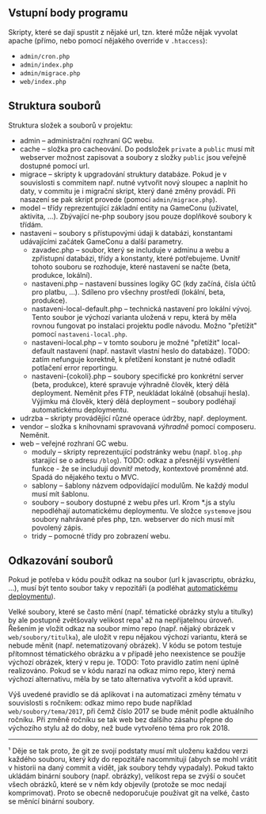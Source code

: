 
## Vstupní body programu

Skripty, které se dají spustit z nějaké url, tzn. které může nějak vyvolat apache (přímo, nebo pomocí nějakého override v `.htaccess`):

- `admin/cron.php`
- `admin/index.php`
- `admin/migrace.php`
- `web/index.php`

## Struktura souborů

Struktura složek a souborů v projektu:

- admin – administrační rozhraní GC webu.
- cache – složka pro cacheování. Do podsložek `private` a `public` musí mít webserver možnost zapisovat a soubory z složky `public` jsou veřejně dostupné pomocí url.
- migrace – skripty k upgradování struktury databáze. Pokud je v souvislosti s commitem např. nutné vytvořit nový sloupec a naplnit ho daty, v commitu je i migrační skript, který dané změny provádí. Při nasazení se pak skript provede (pomocí `admin/migrace.php`).
- model – třídy reprezentující základní entity na GameConu (uživatel, aktivita, …). Zbývající ne-php soubory jsou pouze doplňkové soubory k třídám.
- nastaveni – soubory s přístupovými údaji k databázi, konstantami udávajícími začátek GameConu a další parametry.
  - zavadec.php – soubor, který se includuje v adminu a webu a zpřístupní databázi, třídy a konstanty, které potřebujeme. Uvnitř tohoto souboru se rozhoduje, které nastavení se načte (beta, produkce, lokální).
  - nastaveni.php – nastavení bussines logiky GC (kdy začíná, čísla účtů pro platbu, …). Sdíleno pro všechny prostředí (lokální, beta, produkce).
  - nastaveni-local-default.php – technická nastavení pro lokální vývoj. Tento soubor je výchozí varianta uložená v repu, která by měla rovnou fungovat po instalaci projektu podle návodu. Možno "přetížit" pomocí `nastaveni-local.php`.
  - nastaveni-local.php – v tomto souboru je možné "přetížit" local-default nastavení (např. nastavit vlastní heslo do databáze). TODO: zatím nefunguje korektně, k přetížení konstant je nutné odladit potlačení error reportingu.
  - nastaveni-{cokoli}.php – soubory specifické pro konkrétní server (beta, produkce), které spravuje výhradně člověk, který dělá deployment. Neměnit přes FTP, neukládat lokálně (obsahují hesla). Výjimku má člověk, který dělá deployment – soubory podléhají automatickému deploymentu.
- udrzba – skripty provádějící různé operace údržby, např. deployment.
- vendor – složka s knihovnami spravovaná _výhradně_ pomocí composeru. Neměnit.
- web – veřejné rozhraní GC webu.
  - moduly – skripty reprezentující podstránky webu (např. `blog.php` starající se o adresu `/blog`). TODO: odkaz a přesnější vysvětlení funkce - že se includují dovnitř metody, kontextové proměnné atd. Spadá do nějakého textu o MVC.
  - sablony – šablony názvem odpovídající modulům. Ne každý modul musí mít šablonu.
  - soubory – soubory dostupné z webu přes url. Krom *.js a stylu nepodléhají automatickému deploymentu. Ve složce `systemove` jsou soubory nahrávané přes php, tzn. webserver do nich musí mít povolený zápis.
  - tridy – pomocné třídy pro zobrazení webu.

## Odkazování souborů

Pokud je potřeba v kódu použít odkaz na soubor (url k javascriptu, obrázku, …), musí být tento soubor taky v repozitáři (a podléhat [automatickému deploymentu](ftp-a-deployment.md#deployment)).

Velké soubory, které se často mění (např. tématické obrázky stylu a titulky) by ale postupně zvětšovaly velikost repa¹ až na nepřijatelnou úroveň. Řešením je vložit odkaz na soubor mimo repo (např. nějaký obrázek v `web/soubory/titulka`), ale uložit v repu nějakou výchozí variantu, která se nebude měnit (např. netematizovaný obrázek). V kódu se potom testuje přítomnost tématického obrázku a v případě jeho neexistence se použije výchozí obrázek, který v repu je. TODO: Toto pravidlo zatím není úplně realizováno. Pokud se v kódu narazí na odkaz mimo repo, který nemá výchozí alternativu, měla by se tato alternativa vytvořit a kód upravit.

Výš uvedené pravidlo se dá aplikovat i na automatizaci změny tématu v souvislosti s ročníkem: odkaz mimo repo bude například `web/soubory/tema/2017`, při čemž číslo 2017 se bude měnit podle aktuálního ročníku. Při změně ročníku se tak web bez dalšího zásahu přepne do výchozího stylu až do doby, než bude vytvořeno téma pro rok 2018.

---

¹ Děje se tak proto, že git ze svojí podstaty musí mít uloženu každou verzi každého souboru, který kdy do repozitáře nacommituji (abych se mohl vrátit v historii na daný commit a vidět, jak soubory tehdy vypadaly). Pokud takto ukládám binární soubory (např. obrázky), velikost repa se zvýší o součet všech obrázků, které se v něm kdy objevily (protože se moc nedají komprimovat). Proto se obecně nedoporučuje používat git na velké, často se měnící binární soubory.
